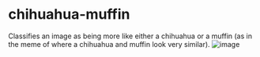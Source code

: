 # chihuahua-muffin
Classifies an image as being more like either a chihuahua or a muffin (as in the meme of where a chihuahua and muffin look very similar).
![image](https://github.com/tracysun27/chihuahua-muffin/assets/96366527/8159b1f1-6b9b-4da0-81b7-6ea579205172)
